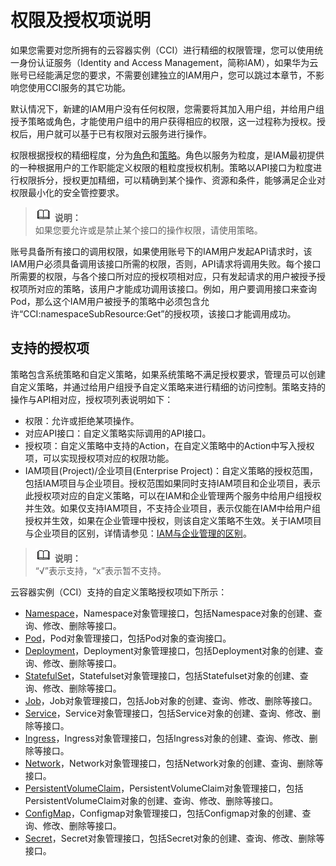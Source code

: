 # 权限及授权项说明<a name="cci_02_0081"></a>

如果您需要对您所拥有的云容器实例（CCI）进行精细的权限管理，您可以使用统一身份认证服务（Identity and Access Management，简称IAM），如果华为云账号已经能满足您的要求，不需要创建独立的IAM用户，您可以跳过本章节，不影响您使用CCI服务的其它功能。

默认情况下，新建的IAM用户没有任何权限，您需要将其加入用户组，并给用户组授予策略或角色，才能使用户组中的用户获得相应的权限，这一过程称为授权。授权后，用户就可以基于已有权限对云服务进行操作。

权限根据授权的精细程度，分为[角色](https://support.huaweicloud.com/usermanual-iam/iam_01_0601.html)和[策略](https://support.huaweicloud.com/usermanual-iam/iam_01_0017.html)。角色以服务为粒度，是IAM最初提供的一种根据用户的工作职能定义权限的粗粒度授权机制。策略以API接口为粒度进行权限拆分，授权更加精细，可以精确到某个操作、资源和条件，能够满足企业对权限最小化的安全管控要求。

>![](public_sys-resources/icon-note.gif) **说明：**   
>如果您要允许或是禁止某个接口的操作权限，请使用策略。  

账号具备所有接口的调用权限，如果使用账号下的IAM用户发起API请求时，该IAM用户必须具备调用该接口所需的权限，否则，API请求将调用失败。每个接口所需要的权限，与各个接口所对应的授权项相对应，只有发起请求的用户被授予授权项所对应的策略，该用户才能成功调用该接口。例如，用户要调用接口来查询Pod，那么这个IAM用户被授予的策略中必须包含允许“CCI:namespaceSubResource:Get”的授权项，该接口才能调用成功。

## 支持的授权项<a name="section534924411819"></a>

策略包含系统策略和自定义策略，如果系统策略不满足授权要求，管理员可以创建自定义策略，并通过给用户组授予自定义策略来进行精细的访问控制。策略支持的操作与API相对应，授权项列表说明如下：

-   权限：允许或拒绝某项操作。
-   对应API接口：自定义策略实际调用的API接口。
-   授权项：自定义策略中支持的Action，在自定义策略中的Action中写入授权项，可以实现授权项对应的权限功能。
-   IAM项目\(Project\)/企业项目\(Enterprise Project\)：自定义策略的授权范围，包括IAM项目与企业项目。授权范围如果同时支持IAM项目和企业项目，表示此授权项对应的自定义策略，可以在IAM和企业管理两个服务中给用户组授权并生效。如果仅支持IAM项目，不支持企业项目，表示仅能在IAM中给用户组授权并生效，如果在企业管理中授权，则该自定义策略不生效。关于IAM项目与企业项目的区别，详情请参见：[IAM与企业管理的区别](https://support.huaweicloud.com/iam_faq/iam_01_0101.html)。

>![](public_sys-resources/icon-note.gif) **说明：**   
>“√”表示支持，“x”表示暂不支持。  

云容器实例（CCI）支持的自定义策略授权项如下所示：

-   [Namespace](授权项分类.md#table6129054123319)，Namespace对象管理接口，包括Namespace对象的创建、查询、修改、删除等接口。
-   [Pod](授权项分类.md#table529334703410)，Pod对象管理接口，包括Pod对象的查询接口。
-   [Deployment](授权项分类.md#table143443429359)，Deployment对象管理接口，包括Deployment对象的创建、查询、修改、删除等接口。
-   [StatefulSet](授权项分类.md#table343214243612)，Statefulset对象管理接口，包括Statefulset对象的创建、查询、修改、删除等接口。
-   [Job](授权项分类.md#table1418741013812)，Job对象管理接口，包括Job对象的创建、查询、修改、删除等接口。
-   [Service](授权项分类.md#table18967205317382)，Service对象管理接口，包括Service对象的创建、查询、修改、删除等接口。
-   [Ingress](授权项分类.md#table1058854619393)，Ingress对象管理接口，包括Ingress对象的创建、查询、修改、删除等接口。
-   [Network](授权项分类.md#table19741529184014)，Network对象管理接口，包括Network对象的创建、查询、删除等接口。
-   [PersistentVolumeClaim](授权项分类.md#table10321129164113)，PersistentVolumeClaim对象管理接口，包括PersistentVolumeClaim对象的创建、查询、修改、删除等接口。
-   [ConfigMap](授权项分类.md#table833064864119)，Configmap对象管理接口，包括Configmap对象的创建、查询、修改、删除等接口。
-   [Secret](授权项分类.md#table16668191964212)，Secret对象管理接口，包括Secret对象的创建、查询、修改、删除等接口。

